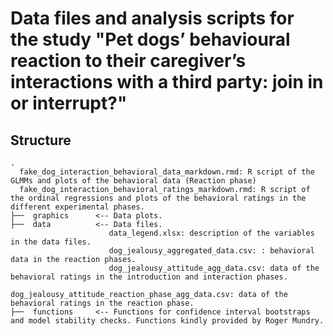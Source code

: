 # Data files and analysis scripts for the study "Pet dogs’ behavioural reaction to their caregiver’s interactions with a third party: join in or interrupt?"


## Structure 

```
.
  fake_dog_interaction_behavioral_data_markdown.rmd: R script of the GLMMs and plots of the behavioral data (Reaction phase)
  fake_dog_interaction_behavioral_ratings_markdown.rmd: R script of the ordinal regressions and plots of the behavioral ratings in the different experimental phases.
├──  graphics      <-- Data plots.
├──  data          <-- Data files.
                      data_legend.xlsx: description of the variables in the data files.
                      dog_jealousy_aggregated_data.csv: : behavioral data in the reaction phases.
                      dog_jealousy_attitude_agg_data.csv: data of the behavioral ratings in the introduction and interaction phases.
                      dog_jealousy_attitude_reaction_phase_agg_data.csv: data of the behavioral ratings in the reaction phase.
├──  functions     <-- Functions for confidence interval bootstraps and model stability checks. Functions kindly provided by Roger Mundry.
```